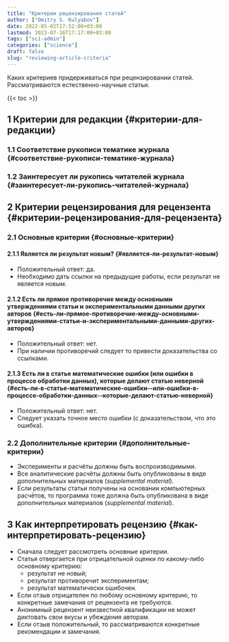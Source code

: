 ```yaml
---
title: "Критерии рецензирования статей"
author: ["Dmitry S. Kulyabov"]
date: 2022-05-02T17:52:00+03:00
lastmod: 2023-07-16T17:17:00+03:00
tags: ["sci-admin"]
categories: ["science"]
draft: false
slug: "reviewing-article-criteria"
---
```


Каких критериев придерживаться при рецензировании статей. Рассматриваются естественно-научные статьи.

<!--more-->

{{< toc >}}


## <span class="section-num">1</span> Критерии для редакции {#критерии-для-редакции}


### <span class="section-num">1.1</span> Соответствие рукописи тематике журнала {#соответствие-рукописи-тематике-журнала}


### <span class="section-num">1.2</span> Заинтересует ли рукопись читателей журнала {#заинтересует-ли-рукопись-читателей-журнала}


## <span class="section-num">2</span> Критерии рецензирования для рецензента {#критерии-рецензирования-для-рецензента}


### <span class="section-num">2.1</span> Основные критерии {#основные-критерии}


#### <span class="section-num">2.1.1</span> Является ли результат новым? {#является-ли-результат-новым}

-   Положительный ответ: да.
-   Необходимо дать ссылки на предыдущие работы, если результат не является новым.


#### <span class="section-num">2.1.2</span> Есть ли прямое противоречие между основными утверждениями статьи и экспериментальными данными других авторов {#есть-ли-прямое-противоречие-между-основными-утверждениями-статьи-и-экспериментальными-данными-других-авторов}

-   Положительный ответ: нет.
-   При наличии противоречий следует то привести доказательства со ссылками.


#### <span class="section-num">2.1.3</span> Есть ли в статье математические ошибки (или ошибки в процессе обработки данных), которые делают статью неверной {#есть-ли-в-статье-математические-ошибки--или-ошибки-в-процессе-обработки-данных--которые-делают-статью-неверной}

-   Положительный ответ: нет.
-   Следует указать точное место ошибки (с доказательством, что это ошибка).


### <span class="section-num">2.2</span> Дополнительные критерии {#дополнительные-критерии}

-   Эксперименты и расчёты должны быть воспроизводимыми.
-   Все аналитические расчёты должны быть опубликованы в виде дополнительных материалов (_supplemental material_).
-   Если результаты статьи получены на основании компьютерных расчётов, то программа тоже должна быть опубликована в виде дополнительных материалов (_supplemental material_).


## <span class="section-num">3</span> Как интерпретировать рецензию {#как-интерпретировать-рецензию}

-   Сначала следует рассмотреть основные критерии.
-   Статья отвергается при отрицательной оценки по какому-либо основному критерию:
    -   результат не новый;
    -   результат противоречит экспериментам;
    -   результат математически ошибочен.
-   Если отзыв отрицателен по любому основному критерию, то конкретные замечания от рецензента не требуются.
-   Анонимный рецензент неизвестной квалификации не может диктовать свои вкусы и убеждения авторам.
-   Если отзыв положительный, то рассматриваются конкретные рекомендации и замечания.
